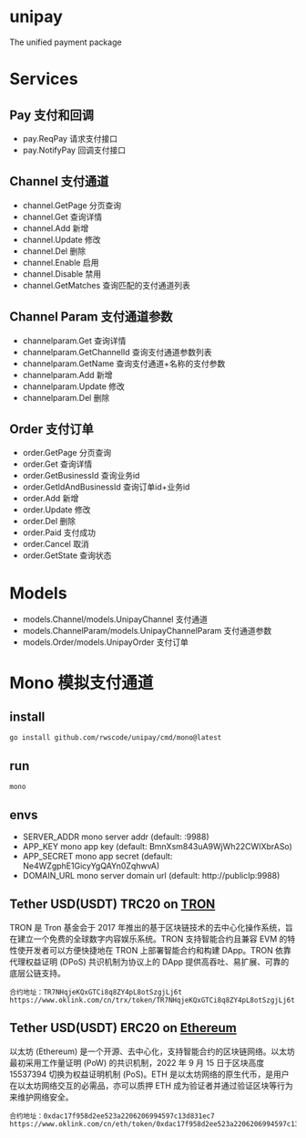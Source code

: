# unipay
The unified payment package

# Services

## Pay 支付和回调
- pay.ReqPay 请求支付接口
- pay.NotifyPay 回调支付接口

## Channel 支付通道
- channel.GetPage 分页查询
- channel.Get 查询详情
- channel.Add 新增
- channel.Update 修改
- channel.Del 删除
- channel.Enable 启用
- channel.Disable 禁用
- channel.GetMatches 查询匹配的支付通道列表

## Channel Param 支付通道参数
- channelparam.Get 查询详情
- channelparam.GetChannelId 查询支付通道参数列表
- channelparam.GetName 查询支付通道+名称的支付参数
- channelparam.Add 新增
- channelparam.Update 修改
- channelparam.Del 删除

## Order 支付订单
- order.GetPage 分页查询
- order.Get 查询详情
- order.GetBusinessId 查询业务id
- order.GetIdAndBusinessId 查询订单id+业务id
- order.Add 新增
- order.Update 修改
- order.Del 删除
- order.Paid 支付成功
- order.Cancel 取消
- order.GetState 查询状态

# Models
- models.Channel/models.UnipayChannel 支付通道
- models.ChannelParam/models.UnipayChannelParam 支付通道参数
- models.Order/models.UnipayOrder 支付订单

# Mono 模拟支付通道

## install
```
go install github.com/rwscode/unipay/cmd/mono@latest
```

## run
```
mono
```

## envs
- SERVER_ADDR mono server addr (default: :9988)
- APP_KEY mono app key (default: BmnXsm843uA9WjWh22CWIXbrASo)
- APP_SECRET mono app secret (default: Ne4WZgphE1GicyYgQAYn0ZqhwvA)
- DOMAIN_URL mono server domain url (default: http://publicIp:9988)


Tether USD(USDT) TRC20 on [TRON](https://www.oklink.com/cn/trx)
---
TRON 是 Tron 基金会于 2017 年推出的基于区块链技术的去中心化操作系统，旨在建立一个免费的全球数字内容娱乐系统。TRON 支持智能合约且兼容 EVM 的特性使开发者可以方便快捷地在 TRON 上部署智能合约和构建 DApp。TRON 依靠代理权益证明 (DPoS) 共识机制为协议上的 DApp 提供高吞吐、易扩展、可靠的底层公链支持。
```
合约地址：TR7NHqjeKQxGTCi8q8ZY4pL8otSzgjLj6t
https://www.oklink.com/cn/trx/token/TR7NHqjeKQxGTCi8q8ZY4pL8otSzgjLj6t
```

Tether USD(USDT) ERC20 on [Ethereum](https://www.oklink.com/cn/eth)
---
以太坊 (Ethereum) 是一个开源、去中心化，支持智能合约的区块链网络。以太坊最初采用工作量证明 (PoW) 的共识机制，2022 年 9 月 15 日于区块高度 15537394 切换为权益证明机制 (PoS)。ETH 是以太坊网络的原生代币，是用户在以太坊网络交互的必需品，亦可以质押 ETH 成为验证者并通过验证区块等行为来维护网络安全。
```
合约地址：0xdac17f958d2ee523a2206206994597c13d831ec7
https://www.oklink.com/cn/eth/token/0xdac17f958d2ee523a2206206994597c13d831ec7
```
